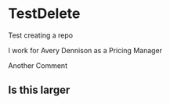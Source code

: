 TestDelete
==========

Test creating a repo

I work for Avery Dennison as a Pricing Manager

Another Comment

## Is this larger
